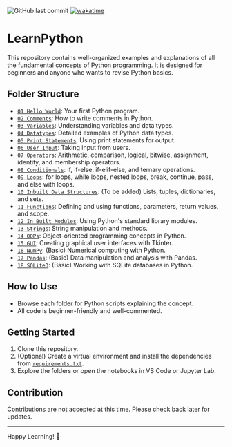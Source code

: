 ![GitHub last commit](https://img.shields.io/github/last-commit/jagratadeb/LearnPython?style=for-the-badge)
<a href="https://wakatime.com/badge/user/bb00c0fe-44b9-40c6-b043-77019e433b47/project/2e691c5b-6d90-4ee7-a3c1-b40f05cd5cc5"><img src="https://wakatime.com/badge/user/bb00c0fe-44b9-40c6-b043-77019e433b47/project/2e691c5b-6d90-4ee7-a3c1-b40f05cd5cc5.svg" alt="wakatime"></a>

# LearnPython

This repository contains well-organized examples and explanations of all the fundamental concepts of Python programming. It is designed for beginners and anyone who wants to revise Python basics.

## Folder Structure

- [`01 Hello World`](./01%20Hello%20World/): Your first Python program.
- [`02 Comments`](./02%20Comments/): How to write comments in Python.
- [`03 Variables`](./03%20Variables/): Understanding variables and data types.
- [`04 Datatypes`](./04%20Datatypes/): Detailed examples of Python data types.
- [`05 Print Statements`](./05%20Print%20Statements/): Using print statements for output.
- [`06 User Input`](./06%20User%20Input/): Taking input from users.
- [`07 Operators`](./07%20Operators/): Arithmetic, comparison, logical, bitwise, assignment, identity, and membership operators.
- [`08 Conditionals`](./08%20Conditionals/): if, if-else, if-elif-else, and ternary operations.
- [`09 Loops`](./09%20Loops/): for loops, while loops, nested loops, break, continue, pass, and else with loops.
- [`10 Inbuilt Data Structures`](./10%20Inbuilt%20Data%20Structures/): (To be added) Lists, tuples, dictionaries, and sets.
- [`11 Functions`](./11%20Functions/): Defining and using functions, parameters, return values, and scope.
- [`12 In Built Modules`](./12%20In%20Built%20Modules/): Using Python's standard library modules.
- [`13 Strings`](./13%20Strings/): String manipulation and methods.
- [`14 OOPs`](./14%20OOPs/): Object-oriented programming concepts in Python.
- [`15 GUI`](./15%20GUI/): Creating graphical user interfaces with Tkinter.
- [`16 NumPy`](./16%20NumPy/): (Basic) Numerical computing with Python.
- [`17 Pandas`](./17%20Pandas/): (Basic) Data manipulation and analysis with Pandas.
- [`18 SQLite3`](./18%20SQLite3/): (Basic) Working with SQLite databases in Python.

## How to Use

- Browse each folder for Python scripts explaining the concept.
- All code is beginner-friendly and well-commented.

## Getting Started

1. Clone this repository.
2. (Optional) Create a virtual environment and install the dependencies from [`requirements.txt`](./requirements.txt).
3. Explore the folders or open the notebooks in VS Code or Jupyter Lab.

## Contribution

Contributions are not accepted at this time. Please check back later for updates.

---

Happy Learning! 🚀